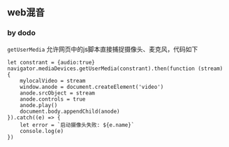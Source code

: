 ## web混音

### by dodo

`getUserMedia` 允许网页中的js脚本直接捕捉摄像头、麦克风，代码如下
```
let constrant = {audio:true}
navigator.mediaDevices.getUserMedia(constrant).then(function (stream) {
    mylocalVideo = stream
    window.anode = document.createElement('video')
    anode.srcObject = stream
    anode.controls = true
    anode.play()
    document.body.appendChild(anode)
}).catch((e) => {
    let error = `启动摄像头失败: ${e.name}`
    console.log(e)
})
```